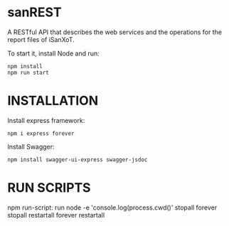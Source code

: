# sanREST
A RESTful API that describes the web services and the operations for the report files of iSanXoT.

To start it, install Node and run:
```
npm install
npm run start
```

# INSTALLATION

Install express framework:
```
npm i express forever
```

Install Swagger:
```
npm install swagger-ui-express swagger-jsdoc
```



# RUN SCRIPTS
npm run-script:
  run
    node -e 'console.log(process.cwd()'
  stopall
    forever stopall
  restartall
    forever restartall
